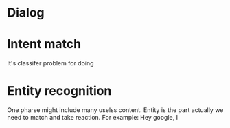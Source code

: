# Dialog

# Intent match
It's classifer problem for doing


# Entity recognition
One pharse might include many uselss content. Entity is the part actually we need to match and take reaction. For example: Hey google, I
<!--stackedit_data:
eyJoaXN0b3J5IjpbLTQ2NDg2NzExNV19
-->